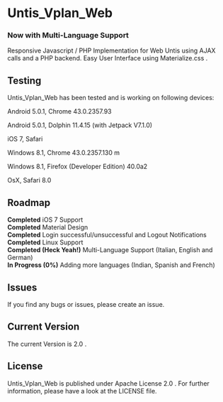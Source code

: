 # Untis_Vplan_Web
### Now with Multi-Language Support
Responsive Javascript / PHP Implementation for Web Untis using AJAX calls and a PHP backend. Easy User Interface using Materialize.css .

## Testing
Untis_Vplan_Web has been tested and is working on following devices:

Android 5.0.1, Chrome 43.0.2357.93

Android 5.0.1, Dolphin 11.4.15 (with Jetpack V7.1.0)

iOS 7, Safari

Windows 8.1, Chrome 43.0.2357.130 m

Windows 8.1, Firefox (Developer Edition) 40.0a2

OsX, Safari 8.0

## Roadmap
<b>Completed</b>  iOS 7 Support<br>
<b>Completed</b>  Material Design<br>
<b>Completed</b>  Login successful/unsuccessful and Logout Notifications<br>
<b>Completed</b>  Linux Support<br>
<b>Completed (Heck Yeah!)</b>  Multi-Language Support (Italian, English and German)<br>
<b>In Progress (0%)</b> Adding more languages (Indian, Spanish and French)

## Issues
If you find any bugs or issues, please create an issue.

## Current Version
The current Version is 2.0 .


## License

Untis_Vplan_Web is published under Apache License 2.0 . For further information, please have a look at the LICENSE file.
